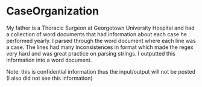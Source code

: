 # CaseOrganization
My father is a Thoracic Surgeon at Georgetown University Hospital and had a collection of word documents that had information about each case he performed yearly. I parsed through the word document where each line was a case. The lines had many inconsistences in format which made the regex very hard and was great practice on parsing strings. I outputted this information into a word document. 

Note: this is confidential information thus the input/output will not be posted (I also did not see this information)
